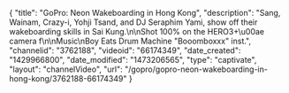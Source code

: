 {
    "title": "GoPro: Neon Wakeboarding in Hong Kong",
    "description": "Sang, Wainam, Crazy-i, Yohji Tsand, and DJ Seraphim Yami, show off their wakeboarding skills in Sai Kung.\n\nShot 100% on the HERO3+\u00ae camera f\n\nMusic\nBoy Eats Drum Machine \"Booomboxxx\" inst.",
    "channelid": "3762188",
    "videoid": "66174349",
    "date_created": "1429966800",
    "date_modified": "1473206565",
    "type": "captivate",
    "layout": "channelVideo",
    "url": "\/gopro\/gopro-neon-wakeboarding-in-hong-kong\/3762188-66174349"
}